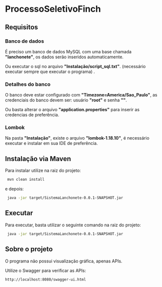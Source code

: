 


# ProcessoSeletivoFinch

## Requisitos

### Banco de dados
É preciso um banco de dados MySQL com uma base chamada **"lanchonete"**, os dados serão inseridos automaticamente. 

Ou executar o sql no arquivo **"Instalação/script_sql.txt"**. (necessário executar sempre que executar o programa) .

### Detalhes do banco
O banco deve estar configurado com **"Timezone=America/Sao_Paulo"**, as credenciais do banco devem ser: usuário **"root"** e senha **""**.

Ou basta alterar o arquivo **"application.properties"** para inserir as credencias de preferência.

### Lombok
Na pasta **"Instalação"**, existe o arquivo **"lombok-1.18.10"**, é necessário executar e instalar em sua IDE de preferência.

## Instalação via Maven

Para instalar utilize na raiz do projeto:
```bash
 mvn clean install
```
e depois:
```bash
 java -jar target/SistemaLanchonete-0.0.1-SNAPSHOT.jar
```

## Executar

Para executar, basta utilizar o seguinte comando na raiz do projeto:
```bash
 java -jar target/SistemaLanchonete-0.0.1-SNAPSHOT.jar
```

## Sobre o projeto

O programa não possui visualização gráfica, apenas APIs.

Utilize o Swagger para verificar as APIs:
```
http://localhost:8080/swagger-ui.html
```

